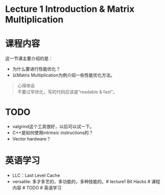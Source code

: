 # Lecture 1 Introduction & Matrix Multiplication
# 课程内容
这一节课主要介绍的是：
- 为什么要进行性能优化？
- 以Matrix Multiplication为例介绍一些性能优化方法。

> 心得体会  
> 不要过早优化，写的代码应该是“readable & fast”。

# TODO
- valgrind这个工具很好，以后可以试一下。
- C++是如何使用intrinsic instructions的？
- Vector hardware？

# 英语学习
- LLC：Last Level Cache
- versatile: 多才多艺的，多功能的，多种技能的。\# lecture1 Bit Hacks
\# 课程内容
\# TODO
\# 英语学习
